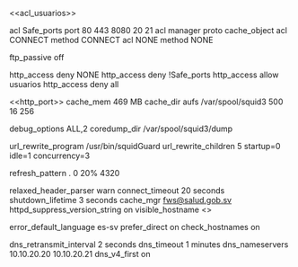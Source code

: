 <<acl_usuarios>>

acl Safe_ports port 80 443 8080 20 21
acl manager proto cache_object
acl CONNECT method CONNECT
acl NONE method NONE

ftp_passive off

http_access deny NONE
http_access deny !Safe_ports
http_access allow usuarios
http_access deny all

<<http_port>>
cache_mem 469 MB
cache_dir aufs /var/spool/squid3 500 16 256

debug_options ALL,2
coredump_dir /var/spool/squid3/dump

url_rewrite_program /usr/bin/squidGuard 
url_rewrite_children 5 startup=0 idle=1 concurrency=3

refresh_pattern .       0   20% 4320

relaxed_header_parser warn
connect_timeout 20 seconds
shutdown_lifetime 3 seconds
cache_mgr fws@salud.gob.sv
httpd_suppress_version_string on
visible_hostname <<hostname>>

error_default_language  es-sv
prefer_direct on
check_hostnames on

dns_retransmit_interval 2 seconds
dns_timeout 1 minutes
dns_nameservers 10.10.20.20 10.10.20.21
dns_v4_first on
